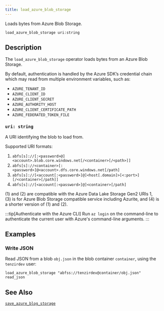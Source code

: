 ```yaml
---
title: load_azure_blob_storage
---
```


Loads bytes from Azure Blob Storage.

```tql
load_azure_blob_storage uri:string
```

## Description

The `load_azure_blob_storage` operator loads bytes from an Azure Blob Storage.

By default, authentication is handled by the Azure SDK’s credential chain which
may read from multiple environment variables, such as:

- `AZURE_TENANT_ID`
- `AZURE_CLIENT_ID`
- `AZURE_CLIENT_SECRET`
- `AZURE_AUTHORITY_HOST`
- `AZURE_CLIENT_CERTIFICATE_PATH`
- `AZURE_FEDERATED_TOKEN_FILE`

### `uri: string`

A URI identifying the blob to load from.

Supported URI formats:

1. `abfs[s]://[:<password>@]<account>.blob.core.windows.net[/<container>[/<path>]]`
2. `abfs[s]://<container>[:<password>]@<account>.dfs.core.windows.net[/path]`
3. `abfs[s]://[<account[:<password>]@]<host[.domain]>[<:port>][/<container>[/path]]`
4. `abfs[s]://[<account[:<password>]@]<container>[/path]`

(1) and (2) are compatible with the Azure Data Lake Storage Gen2 URIs 1, (3) is
for Azure Blob Storage compatible service including Azurite, and (4) is a shorter
version of (1) and (2).

:::tip[Authenticate with the Azure CLI]
Run `az login` on the command-line to authenticate the current user with Azure's
command-line arguments.
:::

## Examples

### Write JSON

Read JSON from a blob `obj.json` in the blob container `container`, using the
`tenzirdev` user:

```tql
load_azure_blob_storage "abfss://tenzirdev@container/obj.json"
read_json
```

## See Also

[`save_azure_blog_storage`](save_azure_blog_storage)
